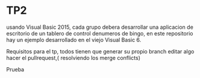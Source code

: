# TP2
usando Visual Basic 2015, cada grupo debera desarrollar una aplicacion de escritorio de un tablero de control denumeros de bingo, en este repositorio hay un ejemplo desarrollado en el viejo Visual Basic 6.

Requisitos para el tp, todos tienen que generar su propio branch editar algo hacer el pullrequest,( resolviendo los merge conflicts)

Prueba
